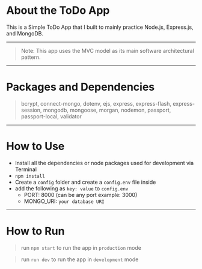 # About the ToDo App

This is a Simple ToDo App that I built to mainly practice Node.js, Express.js, and MongoDB.  

---

> Note: This app uses the MVC model as its main software architectural pattern.

---

# Packages and Dependencies

> bcrypt, connect-mongo, dotenv, ejs, express, express-flash, express-session, mongodb, mongoose, morgan, nodemon, passport, passport-local, validator

---

# How to Use

- Install all the dependencies or node packages used for development via Terminal
- `npm install`
- Create a `config` folder and create a `config.env` file inside
- add the following as `key: value` to `config.env`
  - PORT: 8000 (can be any port example: 3000) 
  - MONGO_URI: `your database URI`

---

# How to Run
> run `npm start` to run the app in `production` mode

> run `run dev` to run the app in `development` mode